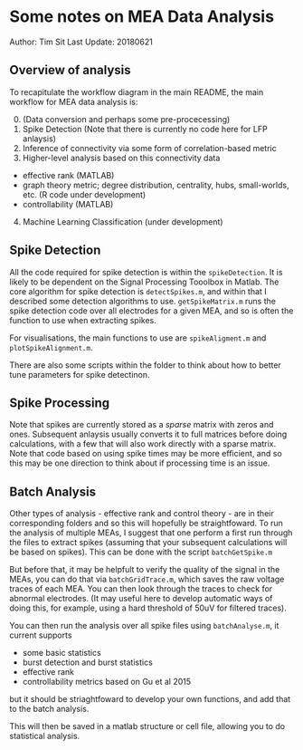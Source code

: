 # Some notes on MEA Data Analysis 

Author: Tim Sit 
Last Update: 20180621 

## Overview of analysis

To recapitulate the workflow diagram in the main README, the main workflow for MEA data analysis is: 

0. (Data conversion and perhaps some pre-procecessing) 
1. Spike Detection (Note that there is currently no code here for LFP anlaysis)
2. Inference of connectivity via some form of correlation-based metric 
3. Higher-level analysis based on this connectivity data 
  - effective rank (MATLAB) 
  - graph theory metric; degree distribution, centrality, hubs, small-worlds, etc. (R code under development)
  - controllability (MATLAB)
4. Machine Learning Classification (under development)

## Spike Detection 

All the code required for spike detection is within the `spikeDetection`. It is likely to be dependent on the Signal Processing Tooolbox in Matlab. 
The core algorithm for spike detection is `detectSpikes.m`, and within that I described some detection algorithms to use.
`getSpikeMatrix.m` runs the spike detection code over all electrodes for a given MEA, and so is often the function to use when extracting spikes. 

For visualisations, the main functions to use are `spikeAligment.m` and `plotSpikeAlignment.m`. 

There are also some scripts within the folder to think about how to better tune parameters for spike detectinon.

## Spike Processing 

Note that spikes are currently stored as a *sparse*  matrix with zeros and ones. 
Subsequent anlaysis usually converts it to full matrices before doing calculations, with a few that will also work directly with a sparse matrix. 
Note that code based on using spike times may be more efficient, and so this may be one direction to think about if processing time is an issue.

## Batch Analysis 

Other types of analysis - effective rank and control theory - are in their corresponding folders and so this will hopefully be straightfoward. 
To run the analysis of multiple MEAs, I suggest that one perform a first run through the files to extract spikes (assuming that your subsequent calculations will be based on spikes). 
This can be done with the script `batchGetSpike.m`

But before that, it may be helpfult to verify the quality of the signal in the MEAs, you can do that via `batchGridTrace.m`, which saves the raw voltage traces of each MEA. 
You can then look through the traces to check for abnormal electrodes. (It may useful here to develop automatic ways of doing this, for example, using a hard threshold of 50uV for filtered traces). 

You can then run the analysis over all spike files using `batchAnalyse.m`, it current supports 

- some basic statistics 
- burst detection and burst statistics
- effective rank
- controllability metrics based on Gu et al 2015

but it should be striaghtfoward to develop your own functions, and add that to the batch analysis. 

This will then be saved in a matlab structure or cell file, allowing you to do statistical analysis. 



